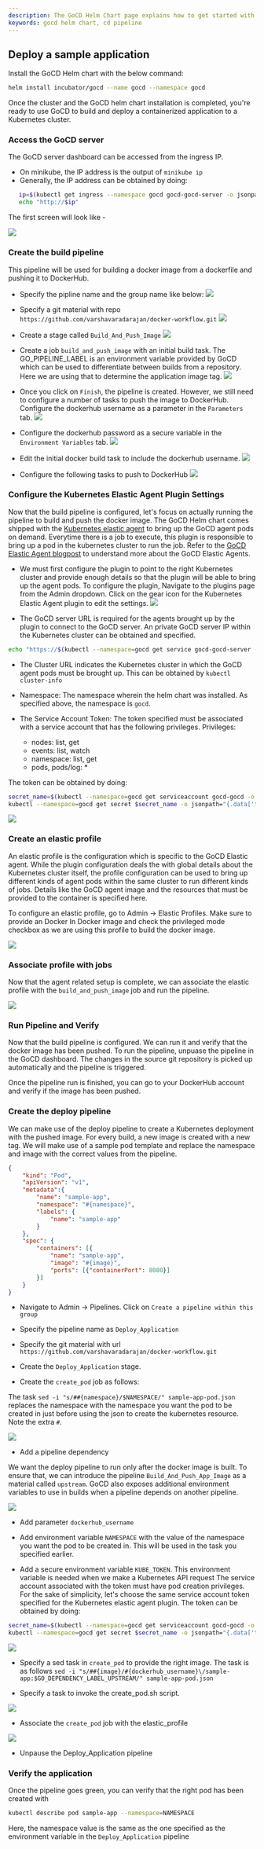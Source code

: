 ```yaml
---
description: The GoCD Helm Chart page explains how to get started with GoCD for kubernetes using Helm.
keywords: gocd helm chart, cd pipeline
---
```


## Deploy a sample application

Install the GoCD Helm chart with the below command: 

```bash
helm install incubator/gocd --name gocd --namespace gocd
```

Once the cluster and the GoCD helm chart installation is completed, you're ready to use GoCD to build and deploy a containerized application to a Kubernetes cluster.

### Access the GoCD server

The GoCD server dashboard can be accessed from the ingress IP. 
 - On minikube, the IP address is the output of `minikube ip`
 - Generally, the IP address can be obtained by doing:
 
 ```bash
    ip=$(kubectl get ingress --namespace gocd gocd-gocd-server -o jsonpath="{.status.loadBalancer.ingress[0].ip}")
    echo "http://$ip"
 ```

The first screen will look like - 

![](../../resources/images/gocd-helm-chart/first_screen.png)

### Create the build pipeline

This pipeline will be used for building a docker image from a dockerfile and pushing it to DockerHub.

- Specify the pipline name and the group name like below: 
![](../..resources/images/gocd-helm-chart/pipeline_name.png)

- Specify a git material with repo `https://github.com/varshavaradarajan/docker-workflow.git`
![](../../resources/images/gocd-helm-chart/pipeline_wizard_material.png)

- Create a stage called `Build_And_Push_Image`
![](../../resources/images/gocd-helm-chart/pipeline_wizard_stage.png)

- Create a job `build_and_push_image` with an initial build task. The GO_PIPELINE_LABEL is an environment variable provided by GoCD which can be used to differentiate between builds from a repository. Here we are using that to determine the application image tag.
![](../../resources/images/gocd-helm-chart/pipeline_wizard_job.png)

- Once you click on `Finish`, the pipeline is created. However, we still need to configure a number of tasks to push the image to DockerHub.
Configure the dockerhub username as a parameter in the `Parameters` tab.
![](../../resources/images/gocd-helm-chart/parameters.png)

- Configure the dockerhub password as a secure variable in the `Environment Variables` tab.
![](../../resources/images/gocd-helm-chart/env_var.png)

- Edit the initial docker build task to include the dockerhub username. 
![](../../resources/images/gocd-helm-chart/edit_initial_task.png)

- Configure the following tasks to push to DockerHub
![](../../resources/images/gocd-helm-chart/tasks.png)

### Configure the Kubernetes Elastic Agent Plugin Settings
Now that the build pipeline is configured, let's focus on actually running the pipeline to build and push the docker image. 
The GoCD Helm chart comes shipped with the [Kubernetes elastic agent](https://github.com/gocd/kubernetes-elastic-agents.git) to bring up the GoCD agent pods on demand. Everytime there is a job to execute, this plugin is responsible to bring up a pod in the kubernetes cluster to run the job.
Refer to the [GoCD Elastic Agent blogpost](https://www.gocd.org/2017/08/08/gocd-elastic-agents-benefits/) to understand more about the GoCD Elastic Agents. 

- We must first configure the plugin to point to the right Kubernetes cluster and provide enough details so that the plugin will be able to bring up the agent pods. To configure the plugin, Navigate to the plugins page from the Admin dropdown. Click on the gear icon for the Kubernetes Elastic Agent plugin to edit the settings. 
![](../../resources/images/gocd-helm-chart/admin_dropdown.png)

- The GoCD server URL is required for the agents brought up by the plugin to connect to the GoCD server. An private GoCD server IP within the Kubernetes cluster can be obtained and specified.
```bash
echo "https://$(kubectl --namespace=gocd get service gocd-gocd-server -o jsonpath='{.spec.clusterIP}'):8154/go"
```

- The Cluster URL indicates the Kubernetes cluster in which the GoCD agent pods must be brought up. This can be obtained by `kubectl cluster-info`

- Namespace: The namespace wherein the helm chart was installed. As specified above, the namespace is `gocd`.

- The Service Account Token: The token specified must be associated with a service account that has the following privileges.
Privileges:
    - nodes: list, get
    - events: list, watch
    - namespace: list, get
    - pods, pods/log: *

The token can be obtained by doing:

```bash
secret_name=$(kubectl --namespace=gocd get serviceaccount gocd-gocd -o jsonpath="{.secrets[0].name}")
kubectl --namespace=gocd get secret $secret_name -o jsonpath="{.data['token']}" | base64 --decode
```

![](../../resources/images/gocd-helm-chart/plugin_settings.png)

### Create an elastic profile
An elastic profile is the configuration which is specific to the GoCD Elastic agent. While the plugin configuration deals the with global details about the Kubernetes cluster itself, the profile configuration can be used to bring up different kinds of agent pods within the same cluster to run different kinds of jobs.
Details like the GoCD agent image and the resources that must be provided to the container is specified here.

To configure an elastic profile, go to Admin -> Elastic Profiles. Make sure to provide an Docker In Docker image and check the privileged mode checkbox as we are using this profile to build the docker image.
 
![](../../resources/images/gocd-helm-chart/profile.png)

### Associate profile with jobs

Now that the agent related setup is complete, we can associate the elastic profile with the `build_and_push_image` job and run the pipeline.

![](../../resources/images/gocd-helm-chart/associate_job_and_profile.png)

### Run Pipeline and Verify

Now that the build pipeline is configured. We can run it and verify that the docker image has been pushed. To run the pipeline, unpuase the pipeline in the GoCD dashboard. The changes in the source git repository is picked up automatically and the pipeline is triggered. 

Once the pipeline run is finished, you can go to your DockerHub account and verify if the image has been pushed. 

### Create the deploy pipeline 

We can make use of the deploy pipeline to create a Kubernetes deployment with the pushed image. For every build, a new image is created with a new tag. 
We will make use of a sample pod template and replace the namespace and image with the correct values from the pipeline. 

```json
{
    "kind": "Pod",
    "apiVersion": "v1",
    "metadata":{
        "name": "sample-app",
        "namespace": "#{namespace}",
        "labels": {
            "name": "sample-app"
        }
    },
    "spec": {
        "containers": [{
            "name": "sample-app",
            "image": "#{image}",
            "ports": [{"containerPort": 8080}]
        }]
    }
}
```

- Navigate to Admin -> Pipelines. Click on `Create a pipeline within this group`

- Specify the pipeline name as `Deploy_Application`

- Specify the git material with url `https://github.com/varshavaradarajan/docker-workflow.git`

- Create the `Deploy_Application` stage.

- Create the `create_pod` job as follows:

The task `sed -i "s/##{namespace}/$NAMESPACE/" sample-app-pod.json` replaces the namespace with the namespace you want the pod to be created in just before using the json to create the kubernetes resource.
Note the extra `#`.

![](../../resources/images/gocd-helm-chart/create_pod.png)

- Add a pipeline dependency

We want the deploy pipeline to run only after the docker image is built. To ensure that, we can introduce the pipeline  `Build_And_Push_App_Image` as a material called `upstream`. 
GoCD also exposes additional environment variables to use in builds when a pipeline depends on another pipeline.

![](../../resources/images/gocd-helm-chart/pipeline_dependency.png)

- Add parameter `dockerhub_username`

- Add environment variable `NAMESPACE` with the value of the namespace you want the pod to be created in. This will be used in the task you specified earlier.

- Add a secure environment variable `KUBE_TOKEN`. This environment variable is needed when we make a Kubernetes API request The service account associated with the token must have pod creation privileges. For the sake of simplicity, let's choose the same service account token specified for the Kubernetes elastic agent plugin. The token can be obtained by doing:

```bash
secret_name=$(kubectl --namespace=gocd get serviceaccount gocd-gocd -o jsonpath="{.secrets[0].name}")
kubectl --namespace=gocd get secret $secret_name -o jsonpath="{.data['token']}" | base64 --decode
```

![](../../resources/images/gocd-helm-chart/env_vars_deploy.png)

- Specify a sed task in `create_pod` to provide the right image. The task is as follows `sed -i "s/##{image}/#{dockerhub_username}\/sample-app:$GO_DEPENDENCY_LABEL_UPSTREAM/" sample-app-pod.json`

- Specify a task to invoke the create_pod.sh script. 

![](../../resources/images/gocd-helm-chart/deploy_app_tasks.png)

- Associate the `create_pod` job with the elastic_profile

![](../../resources/images/gocd-helm-chart/associate_job_with_profile.png)

- Unpause the Deploy_Application pipeline


### Verify the application

Once the pipeline goes green, you can verify that the right pod has been created with

```bash
kubectl describe pod sample-app --namespace=NAMESPACE
```

Here, the namespace value is the same as the one specified as the environment variable in the `Deploy_Application` pipeline